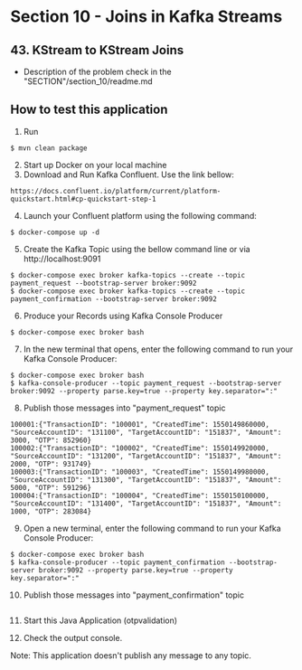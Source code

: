 # Section 10 - Joins in Kafka Streams

## 43. KStream to KStream Joins

- Description of the problem check in the "SECTION"/section_10/readme.md

## How to test this application

1. Run
```
$ mvn clean package
```

2. Start up Docker on your local machine
3. Download and Run Kafka Confluent. Use the link bellow:
``` 
https://docs.confluent.io/platform/current/platform-quickstart.html#cp-quickstart-step-1
```

4. Launch your Confluent platform using the following command:
```
$ docker-compose up -d
```

5. Create the Kafka Topic using the bellow command line or via http://localhost:9091
```
$ docker-compose exec broker kafka-topics --create --topic payment_request --bootstrap-server broker:9092
$ docker-compose exec broker kafka-topics --create --topic payment_confirmation --bootstrap-server broker:9092
```

6. Produce your Records using Kafka Console Producer
```
$ docker-compose exec broker bash
```

7. In the new terminal that opens, enter the following command to run your Kafka Console Producer:

```
$ docker-compose exec broker bash
$ kafka-console-producer --topic payment_request --bootstrap-server broker:9092 --property parse.key=true --property key.separator=":"
```

8. Publish those messages into "payment_request" topic

```
100001:{"TransactionID": "100001", "CreatedTime": 1550149860000, "SourceAccountID": "131100", "TargetAccountID": "151837", "Amount": 3000, "OTP": 852960}
100002:{"TransactionID": "100002", "CreatedTime": 1550149920000, "SourceAccountID": "131200", "TargetAccountID": "151837", "Amount": 2000, "OTP": 931749}
100003:{"TransactionID": "100003", "CreatedTime": 1550149980000, "SourceAccountID": "131300", "TargetAccountID": "151837", "Amount": 5000, "OTP": 591296}
100004:{"TransactionID": "100004", "CreatedTime": 1550150100000, "SourceAccountID": "131400", "TargetAccountID": "151837", "Amount": 1000, "OTP": 283084}
```

9. Open a new terminal, enter the following command to run your Kafka Console Producer:
```
$ docker-compose exec broker bash
$ kafka-console-producer --topic payment_confirmation --bootstrap-server broker:9092 --property parse.key=true --property key.separator=":"
```

10. Publish those messages into "payment_confirmation" topic

```

```


11. Start this Java Application (otpvalidation)

12. Check the output console.

Note: This application doesn't publish any message to any topic.